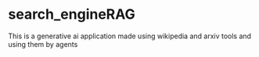 # search_engineRAG
This is a generative ai application made using wikipedia and arxiv tools and using them by agents
